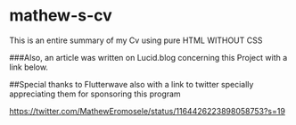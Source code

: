 # mathew-s-cv 

This is an entire summary of my Cv using pure HTML WITHOUT CSS

###Also, an article was written on Lucid.blog concerning this Project with a link below.


##Special thanks to Flutterwave also with a link to twitter specially appreciating them for sponsoring this program

https://twitter.com/MathewEromosele/status/1164426223898058753?s=19
